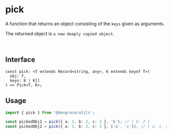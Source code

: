 # pick

A function that returns an object consisting of the `keys` given as arguments.

The returned object is `a new deeply copied object`.

<br />

## Interface
```tsx
const pick: <T extends Record<string, any>, K extends keyof T>(
  obj: T,
  keys: K | K[]
) => Pick<T, K>;
```

## Usage
```ts
import { pick } from '@devgrace/utils';

const pickedObj1 = pick({ a: 1, b: 2, c: 3 }, 'b'); // { b: 2 }
const pickedObj2 = pick({ a: 1, b: 2, c: 3 }, ['a', 'c']); // { a: 1, c: 3 }
```